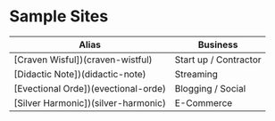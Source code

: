 # Sample Sites

| Alias                               | Business              |
| ----------------------------------- | --------------------- |
| [Craven Wisful])(craven-wistful)    | Start up / Contractor |
| [Didactic Note])(didactic-note)     | Streaming             |
| [Evectional Orde])(evectional-orde) | Blogging / Social     |
| [Silver Harmonic])(silver-harmonic) | E-Commerce            |